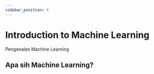 ```yaml
---
sidebar_position: 4
---
```


# Introduction to Machine Learning

Pengenalan Machine Learning

## Apa sih Machine Learning?

